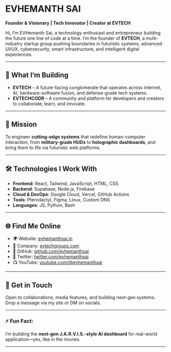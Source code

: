 # EVHEMANTH SAI

**Founder & Visionary | Tech Innovator | Creator at EVTECH**

Hi, I’m EVHemanth Sai, a technology enthusiast and entrepreneur building the future one line of code at a time. I’m the founder of **EVTECH**, a multi-industry startup group pushing boundaries in futuristic systems, advanced UI/UX, cybersecurity, smart infrastructure, and intelligent digital experiences.

---

## 🚀 What I’m Building

- **EVTECH** – A future-facing conglomerate that operates across internet, AI, hardware-software fusion, and defense-grade tech systems.
- **EVTECHCODR** – A community and platform for developers and creators to collaborate, learn, and innovate.
---

## 🎯 Mission

To engineer **cutting-edge systems** that redefine human-computer interaction, from **military-grade HUDs** to **holographic dashboards**, and bring them to life via futuristic web platforms.

---

## 🛠️ Technologies I Work With

- **Frontend**: React, Tailwind, JavaScript, HTML, CSS
- **Backend**: Supabase, Node.js, Firebase
- **Cloud & DevOps**: Google Cloud, Vercel, GitHub Actions
- **Tools**: Pterodactyl, Figma, Linux, Custom DNS
- **Languages**: JS, Python, Bash

---

## 🌐 Find Me Online

- 🌍 Website: [evhemanthsai.in](https://evhemanthsai.in)
- 🏢 Company: [evtechgroups.com](https://evtechgroups.com)
- 🧠 GitHub: [github.com/evhemanthsai](https://github.com/evhemanthsai)
- 💬 Twitter: [twitter.com/evhemanthsai](https://twitter.com/evhemanthsai)
- 📺 YouTube: [youtube.com/@evhemanthsai](https://youtube.com/@evhemanthsai)

---

## 📩 Get in Touch

Open to collaborations, media features, and building next-gen systems. Drop a message via my site or DM on socials.

---

### ⚡ Fun Fact:
I’m building the **next-gen J.A.R.V.I.S.-style AI dashboard** for real-world application—yes, like in the movies.

---

